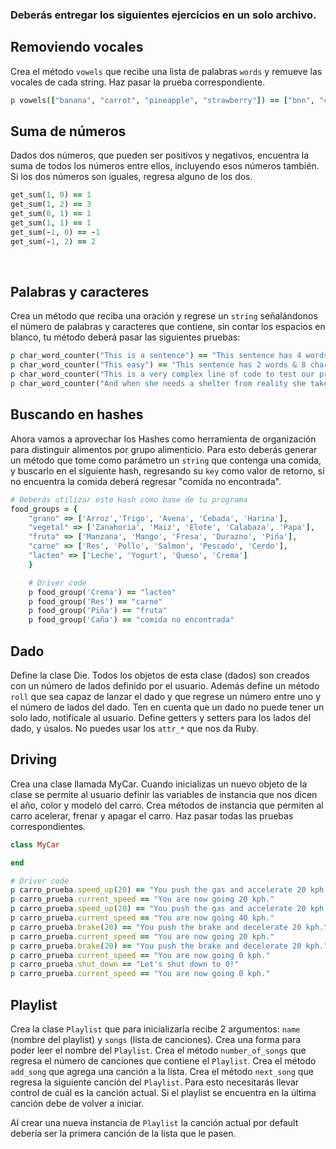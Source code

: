 ### Deberás entregar los siguientes ejercicios en un solo archivo.

## Removiendo vocales

Crea el método `vowels` que recibe una lista de palabras `words` y remueve las vocales de cada string. Haz pasar la prueba correspondiente.

```ruby
p vowels(["banana", "carrot", "pineapple", "strawberry"]) == ["bnn", "crrt", "pnppl", "strwbrry"]
```

## Suma de números

Dados dos números, que pueden ser positivos y negativos, encuentra la suma de todos los números entre ellos, incluyendo esos números también. Si los dos números son iguales, regresa alguno de los dos.
​
```ruby
get_sum(1, 0) == 1
get_sum(1, 2) == 3
get_sum(0, 1) == 1
get_sum(1, 1) == 1
get_sum(-1, 0) == -1
get_sum(-1, 2) == 2
```
​
## Palabras y caracteres

Crea un método que reciba una oración y regrese un `string` señalándonos el número de palabras y caracteres que contiene, sin contar los espacios en blanco, tu método deberá pasar las siguientes pruebas:

```ruby
p char_word_counter("This is a sentence") == "This sentence has 4 words & 15 characters"
p char_word_counter("This easy") == "This sentence has 2 words & 8 characters"
p char_word_counter("This is a very complex line of code to test our program") == "This sentence has 12 words & 44 characters"
p char_word_counter("And when she needs a shelter from reality she takes a dip in my daydreams") == "This sentence has 15 words & 59 characters"
```

## Buscando en hashes

Ahora vamos a aprovechar los Hashes como herramienta de organización para distinguir alimentos por grupo alimenticio. Para esto deberás generar un método que tome como parámetro un `string` que contenga una comida, y buscarlo en el siguiente hash, regresando su `key` como valor de retorno, si no encuentra la comida deberá regresar "comida no encontrada".

```ruby
# Deberás utilizar este Hash como base de tu programa
food_groups = {
    "grano" => ['Arroz','Trigo', 'Avena', 'Cebada', 'Harina'],
    "vegetal" => ['Zanahoria', 'Maiz', 'Elote', 'Calabaza', 'Papa'],
    "fruta" => ['Manzana', 'Mango', 'Fresa', 'Durazno', 'Piña'],
    "carne" => ['Res', 'Pollo', 'Salmon', 'Pescado', 'Cerdo'],
    "lacteo" => ['Leche', 'Yogurt', 'Queso', 'Crema']
    }
```

```ruby
    # Driver code
    p food_group('Crema') == "lacteo"
    p food_group('Res') == "carne"
    p food_group('Piña') == "fruta"
    p food_group('Caña') == "comida no encontrada"
```


## Dado
Define la clase Die. Todos los objetos de esta clase (dados) son creados con un número de lados definido por el usuario. Además define un método `roll` que sea capaz de lanzar el dado y que regrese un número entre uno y el número de lados del dado. Ten en cuenta que un dado no puede tener un solo lado, notifícale al usuario. Define getters y setters para los lados del dado, y úsalos. No puedes usar los `attr_*` que nos da Ruby.

## Driving

Crea una clase llamada MyCar. Cuando inicializas un nuevo objeto de la clase se permite al usuario definir las variables de instancia que nos dicen el año, color y modelo del carro. Crea métodos de instancia que permiten al carro acelerar, frenar y apagar el carro. Haz pasar todas las pruebas correspondientes.

```ruby
class MyCar

end

# Driver code
p carro_prueba.speed_up(20) == "You push the gas and accelerate 20 kph."
p carro_prueba.current_speed == "You are now going 20 kph."
p carro_prueba.speed_up(20) == "You push the gas and accelerate 20 kph."
p carro_prueba.current_speed == "You are now going 40 kph."
p carro_prueba.brake(20) == "You push the brake and decelerate 20 kph."
p carro_prueba.current_speed == "You are now going 20 kph."
p carro_prueba.brake(20) == "You push the brake and decelerate 20 kph."
p carro_prueba.current_speed == "You are now going 0 kph."
p carro_prueba.shut_down == "Let's shut down to 0!"
p carro_prueba.current_speed == "You are now going 0 kph."
```

## Playlist

Crea la clase `Playlist` que para inicializarla recibe 2 argumentos: `name` (nombre del playlist) y `songs` (lista de canciones).
Crea una forma para poder leer el nombre del `Playlist`.
Crea el método `number_of_songs` que regresa el número de canciones que contiene el `Playlist`.
Crea el método `add_song` que agrega una canción a la lista.
Crea el método `next_song` que regresa la siguiente canción del `Playlist`. Para esto necesitarás llevar control de cuál es la canción actual. Si el playlist se encuentra en la última canción debe de volver a iniciar.

Al crear una nueva instancia de `Playlist` la canción actual por default debería ser la primera canción de la lista que le pasen.
